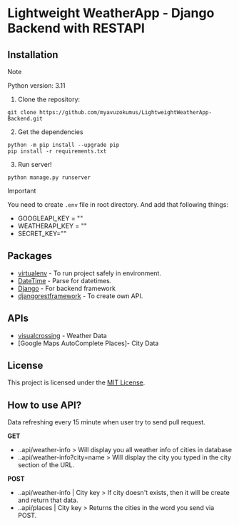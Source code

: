 # Lightweight WeatherApp - Django Backend with RESTAPI

## Installation

> [!NOTE]
> Python version: 3.11

1. Clone the repository:
```
git clone https://github.com/myavuzokumus/LightweightWeatherApp-Backend.git
```

2. Get the dependencies
```
python -m pip install --upgrade pip
pip install -r requirements.txt
```

3. Run server!
```
python manage.py runserver
```

> [!IMPORTANT]
> You need to create `.env` file in root directory. And add that following things:
> - GOOGLEAPI_KEY = ""
> - WEATHERAPI_KEY = ""
> - SECRET_KEY=""

## Packages

- [virtualenv](https://virtualenv.pypa.io/en/latest/) - To run project safely in environment.
- [DateTime](https://docs.python.org/3/library/datetime.html) - Parse for datetimes.
- [Django](https://www.djangoproject.com/) - For backend framework
- [djangorestframework](https://www.django-rest-framework.org/) - To create own API.

## APIs

- [visualcrossing](https://www.visualcrossing.com/weather/weather-data-services) - Weather Data
- [Google Maps AutoComplete Places]- City Data

## License

This project is licensed under the [MIT License](/LICENSE).

## How to use API?

Data refreshing every 15 minute when user try to send pull request.

**GET**
- ..api/weather-info  > Will display you all weather info of cities in database
- ..api/weather-info?city=name > Will display the city you typed in the city section of the URL.

**POST**
- ..api/weather-info | City key > If city doesn't exists, then it will be create and return that data.
- ..api/places | City key > Returns the cities in the word you send via POST.
